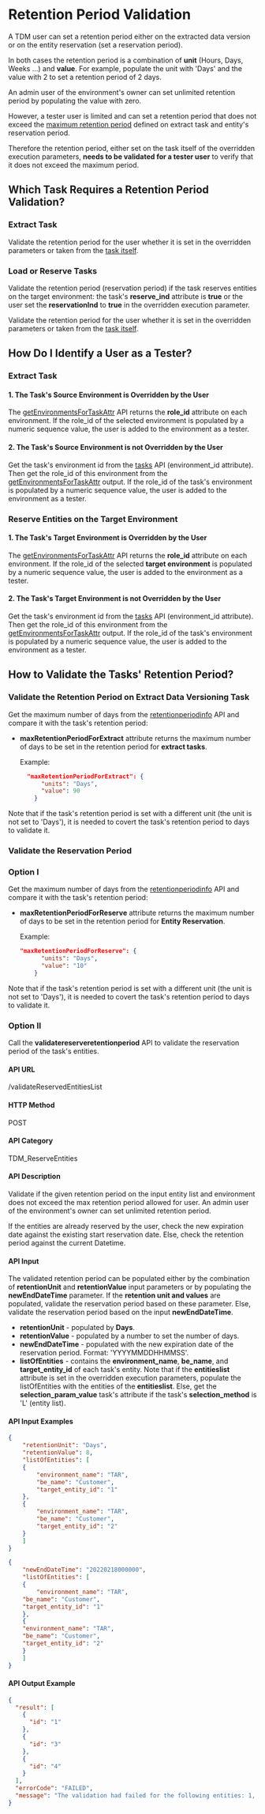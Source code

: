 # Retention Period Validation

A TDM user can set a retention period either on the extracted data version or on the entity reservation (set a reservation period).

In both cases the retention period is a combination of **unit** (Hours, Days, Weeks ...) and **value**. For example, populate the unit with 'Days' and the value with 2 to set a retention period of 2 days.

An admin user of the environment's owner can set unlimited retention period by populating the value with zero.

However, a tester user is limited and can set a retention period that does not exceed the [maximum retention period](10_retention_period_options.md) defined on extract task and entity's reservation period.

Therefore the retention period, either set on the task itself of the overridden execution parameters, **needs to be validated for a tester user** to verify that it does not exceed the maximum period.

## Which Task Requires a Retention Period Validation?

### Extract Task

Validate the retention period for the user whether it is set in the overridden parameters or taken from the [task itself](03_get_task_details_APIs.md).

### Load or Reserve Tasks

Validate the retention period (reservation period) if the task reserves entities on the target environment: the task's **reserve_ind** attribute is **true** or the user set the **reservationInd**  to **true** in the overridden execution parameter.

Validate the retention period for the user whether it is set in the overridden parameters or taken from the [task itself](03_get_task_details_APIs.md).



## How Do I Identify a User as a Tester?

### Extract Task

#### 1. The Task's Source Environment is Overridden by the User

The [getEnvironmentsForTaskAttr](08_get_evailable_envs_for_task_execution.md) API returns  the **role_id** attribute on each environment. If the role_id of the selected environment is populated by a numeric sequence value, the user is added to the environment as a tester.

#### 2. The  Task's Source Environment is not Overridden by the User

Get the task's environment id from the [tasks](03_get_task_details_APIs.md) API (environment_id attribute). Then get the role_id of this environment from the [getEnvironmentsForTaskAttr](08_get_evailable_envs_for_task_execution.md) output. If the role_id of the task's environment is populated by a numeric sequence value, the user is added to the environment as a tester.

### Reserve Entities on the Target Environment

#### 1. The Task's Target Environment is Overridden by the User

The [getEnvironmentsForTaskAttr](08_get_evailable_envs_for_task_execution.md) API returns  the **role_id** attribute on each environment. If the role_id of the selected **target environment** is populated by a numeric sequence value, the user is added to the environment as a tester.

#### 2. The  Task's Target Environment is not Overridden by the User

Get the task's environment id from the [tasks](03_get_task_details_APIs.md) API (environment_id attribute). Then get the role_id of this environment from the [getEnvironmentsForTaskAttr](08_get_evailable_envs_for_task_execution.md) output. If the role_id of the task's environment is populated by a numeric sequence value, the user is added to the environment as a tester.



## How to Validate the Tasks' Retention Period?



### Validate the Retention Period on Extract Data Versioning Task

Get the maximum number of days from the [retentionperiodinfo](10_retention_period_options.md) API and compare it with the task's retention period:

- **maxRetentionPeriodForExtract** attribute returns the maximum number of days to be set in the retention period for **extract tasks**. 

  Example: 

  ```json
    "maxRetentionPeriodForExtract": {
        "units": "Days",
        "value": 90
      }
  ```

Note that if the task's retention period is set with a different unit (the unit is not set to 'Days'), it is needed to covert the task's retention period to days to validate it.



### Validate the Reservation Period

### Option I

Get the maximum number of days from the [retentionperiodinfo](10_retention_period_options.md) API and compare it with the task's retention period:

- **maxRetentionPeriodForReserve** attribute returns the maximum number of days to be set in the retention period for **Entity Reservation**. 

  Example: 

  ```json
  "maxRetentionPeriodForReserve": {
        "units": "Days",
        "value": "10"
      }
  ```


Note that if the task's retention period is set with a different unit (the unit is not set to 'Days'), it is needed to covert the task's retention period to days to validate it.

### Option II

Call the **validatereserveretentionperiod** API to validate the reservation period of the task's entities.

#### API URL

/validateReservedEntitiesList

#### HTTP Method

POST

#### API Category

TDM_ReserveEntities

#### API Description

Validate if the given retention period on the input entity list and environment does not exceed the max retention period allowed for user. An admin user of the environment's owner can set unlimited retention period.

If the entities are already reserved by the user, check the new expiration date against the existing start reservation date. Else, check the retention period against the current Datetime.

#### API Input

The validated retention period can be populated either by the combination of **retentionUnit** and **retentionValue** input parameters or by populating the **newEndDateTime** parameter. If the **retention unit and values** are populated, validate the reservation period based on these parameter. Else,  validate the reservation period based on the input **newEndDateTime**.

- **retentionUnit** - populated by **Days**.
- **retentionValue** - populated by a number to set the number of days.
- **newEndDateTime** - populated with the new expiration date of the reservation period. Format: 'YYYYMMDDHHMMSS'. 
- **listOfEntities** - contains the **environment_name**, **be_name**, and **target_entity_id** of each task's entity.  Note that if the **entitieslist** attribute is set in the overridden execution parameters, populate the listOfEntities with the entities of the **entitieslist**. Else, get the **selection_param_value** task's attribute if the task's **selection_method** is 'L' (entity list).  



#### API Input Examples

```json
{
	"retentionUnit": "Days",
	"retentionValue": 8,
	"listOfEntities": [
	{
		"environment_name": "TAR",
		"be_name": "Customer",
		"target_entity_id": "1"
	},
	{
		"environment_name": "TAR",
		"be_name": "Customer",
		"target_entity_id": "2"
	}
	]
}
```



```json
{
	"newEndDateTime": "20220218000000",
	"listOfEntities": [
	{
		"environment_name": "TAR",
	"be_name": "Customer",
	"target_entity_id": "1"
	},
	{
	"environment_name": "TAR",
	"be_name": "Customer",
	"target_entity_id": "2"
	}
	]
}
```



#### API Output Example

```json
{
  "result": [
    {
      "id": "1"
    },
    {
      "id": "3"
    },
    {
      "id": "4"
    }
  ],
  "errorCode": "FAILED",
  "message": "The validation had failed for the following entities: 1, 2. The new expiration date calculated exceeds the retention period allowed for a tester."    
}
```
